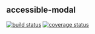 accessible-modal
---

[![build status](https://travis-ci.org/sarbbottam/accessible-modal.svg?branch=master)](https://travis-ci.org/sarbbottam/accessible-modal/)
[![coverage status](https://coveralls.io/repos/sarbbottam/accessible-modal/badge.svg?branch=master)](https://coveralls.io/r/sarbbottam/accessible-modal?branch=master)
